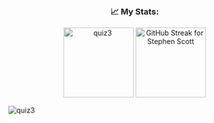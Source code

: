<div align="center">
  <h3>
    📈 My Stats:
  </h3>
  <img src="https://github-readme-stats.vercel.app/api?username=quiz3&show_icons=true&locale=en&theme=dark&border_radius=25.0&background=151515" style=" height: 140px;" alt="quiz3" />
  <a href="https://git.io/streak-stats"><img src="https://streak-stats.demolab.com?user=quiz3&border_radius=25.0&theme=dark&background=151515" style="height: 140px;" alt="GitHub Streak for Stephen Scott" /></a>
</div>

<!-- Profile Views -->
<p align="left"> <img src="https://komarev.com/ghpvc/?username=quiz3&label=Profile%20views&color=0e75b6&style=flat" alt="quiz3" /> </p>
